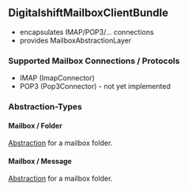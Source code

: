 ## DigitalshiftMailboxClientBundle

* encapsulates IMAP/POP3/… connections
* provides MailboxAbstractionLayer

### Supported Mailbox Connections / Protocols

* IMAP (ImapConnector)
* POP3 (Pop3Connector) - not yet implemented

### Abstraction-Types

#### Mailbox / Folder

[Abstraction](Mailbox/Folder.php) for a mailbox folder.

#### Mailbox / Message

[Abstraction](Mailbox/Message.php) for a mailbox folder.
